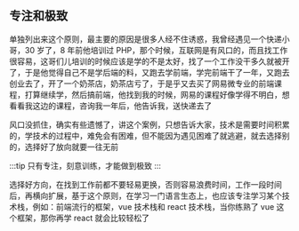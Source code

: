 ## 专注和极致

单独列出来这个原则，最主要的原因是很多人经不住诱惑，我曾经遇见一个快递小哥，30 岁了，8 年前他培训过 PHP，那个时候，互联网是有风口的，而且找工作很容易，这哥们儿培训的时候应该是学的不是太好，找了一个工作没干多久就被开了，于是他觉得自己不是学后端的料，又跑去学前端，学完前端干了一年，又跑去创业去了，开了一个奶茶店，奶茶店亏了，于是乎又去买了网易微专业的前端课程，打算继续学，然后搞前端，他找到我的时候，网易的课程好像学得不明白，想看看我这边的课程，咨询我一年后，他告诉我，送快递去了

风口没抓住，确实有些遗憾了，讲这个案例，只想告诉大家，技术是需要时间积累的，学技术的过程中，难免会有困难，但不能因为遇见困难了就逃避，就去选择别的，选择好了放向就要一往无前

:::tip
只有专注，刻意训练，才能做到极致
:::

选择好方向，在找到工作前都不要轻易更换，否则容易浪费时间，工作一段时间后，再横向扩展，基于这个原则，在学习一门语言生态上，也应该专注学习某个技术栈，例如：前端流行的框架，vue 技术栈和 react 技术栈，当你练熟了 vue 这个框架，那你再学 react 就会比较轻松了
